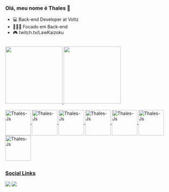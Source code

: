 ### Olá, meu nome é Thales 👋 

- 💻 Back-end Developer at Voltz
- 👨🏻‍💻 Focado em Back-end
- 🎮 twitch.tv/LawKaizoku

##
<div>
<a href="https://github.com/ThalesAbdon">  
<img height="180cm" src="https://github-readme-stats.vercel.app/api?username=ThalesAbdon&show_icons=true&theme=react"/>
<img height="180cm" src="https://github-readme-stats.vercel.app/api/top-langs/?username=ThalesAbdon&layout=compact&langs_count=16&theme=react"/>
</div>

<div style="display: inline_block"><br>
<img align="center" alt="Thales-Js" height="80" width="80" src="https://cdn.jsdelivr.net/gh/devicons/devicon/icons/java/java-original-wordmark.svg" />
<img align="center" alt="Thales-Js" height="80" width="80" src="https://cdn.jsdelivr.net/gh/devicons/devicon/icons/c/c-original.svg" /> 
<img align="center" alt="Thales-Js" height="80" width="80" src="https://cdn.jsdelivr.net/gh/devicons/devicon/icons/javascript/javascript-original.svg"> 
<img align="center" alt="Thales-Js" height="80" width="80" src="https://cdn.jsdelivr.net/gh/devicons/devicon/icons/python/python-original-wordmark.svg" />
<img align="center" alt="Thales-Js" height="80" width="80" src="https://cdn.jsdelivr.net/gh/devicons/devicon/icons/csharp/csharp-original.svg" />
<img align="center" alt="Thales-Js" height="80" width="80" src="https://cdn.jsdelivr.net/gh/devicons/devicon/icons/html5/html5-original.svg" />
<img align="center" alt="Thales-Js" height="80" width="80" src="https://cdn.jsdelivr.net/gh/devicons/devicon/icons/css3/css3-original.svg" />
</div>
  
##

### Social Links
<div>
<a href = "mailto:thales.sousufpi@gmail.com"> <img src= "https://img.shields.io/badge/Gmail-D14836?style=for-the-badge&logo=gmail&logoColor=white"></a>
<a href = "https://www.linkedin.com/in/thales-abdon/"> <img src= "https://img.shields.io/badge/LinkedIn-0077B5?style=for-the-badge&logo=linkedin&logoColor=white" target="_blank"> </a>
  
</div>
